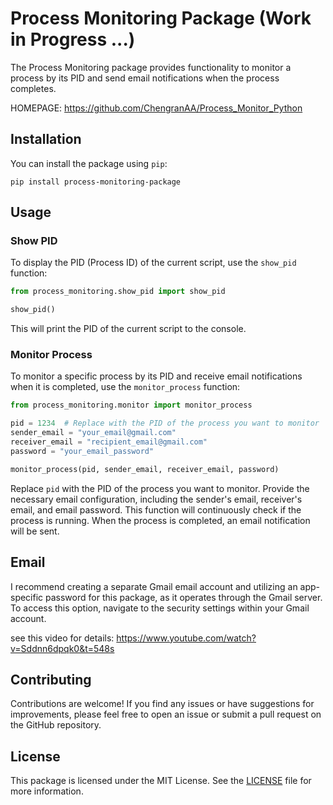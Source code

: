 # Process Monitoring Package (Work in Progress ...)

The Process Monitoring package provides functionality to monitor a process by its PID and send email notifications when the process completes.

HOMEPAGE: https://github.com/ChengranAA/Process_Monitor_Python

## Installation

You can install the package using `pip`:

```
pip install process-monitoring-package
```

## Usage

### Show PID

To display the PID (Process ID) of the current script, use the `show_pid` function:

```python
from process_monitoring.show_pid import show_pid

show_pid()
```

This will print the PID of the current script to the console.

### Monitor Process

To monitor a specific process by its PID and receive email notifications when it is completed, use the `monitor_process` function:

```python
from process_monitoring.monitor import monitor_process

pid = 1234  # Replace with the PID of the process you want to monitor
sender_email = "your_email@gmail.com"
receiver_email = "recipient_email@gmail.com"
password = "your_email_password"

monitor_process(pid, sender_email, receiver_email, password)
```

Replace `pid` with the PID of the process you want to monitor. Provide the necessary email configuration, including the sender's email, receiver's email, and email password. This function will continuously check if the process is running. When the process is completed, an email notification will be sent.

## Email 

I recommend creating a separate Gmail email account and utilizing an app-specific password for this package, as it operates through the Gmail server. To access this option, navigate to the security settings within your Gmail account.

see this video for details: https://www.youtube.com/watch?v=Sddnn6dpqk0&t=548s

## Contributing

Contributions are welcome! If you find any issues or have suggestions for improvements, please feel free to open an issue or submit a pull request on the GitHub repository.

## License

This package is licensed under the MIT License. See the [LICENSE](https://github.com/ChengranAA/Process_Monitor_Python/blob/main/LICENSE) file for more information.
